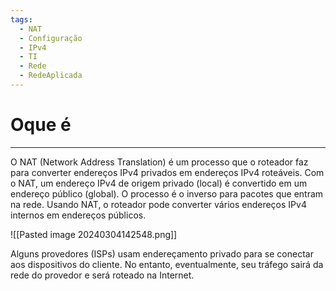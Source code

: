```yaml
---
tags:
  - NAT
  - Configuração
  - IPv4
  - TI
  - Rede
  - RedeAplicada
---
```


# Oque é
---

O NAT (Network Address Translation) é um processo que o roteador faz para converter endereços IPv4 privados em endereços IPv4 roteáveis. Com o NAT, um endereço IPv4 de origem privado (local) é convertido em um endereço público (global). O processo é o inverso para pacotes que entram na rede. Usando NAT, o roteador pode converter vários endereços IPv4 internos em endereços públicos.

![[Pasted image 20240304142548.png]]

Alguns provedores (ISPs) usam endereçamento privado para se conectar aos dispositivos do cliente. No entanto, eventualmente, seu tráfego sairá da rede do provedor e será roteado na Internet.